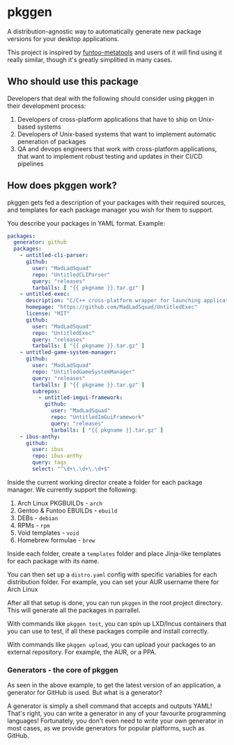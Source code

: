 # pkggen
A distribution-agnostic way to automatically generate new package versions for your desktop applications.

This project is inspired by [funtoo-metatools](https://www.funtoo.org/Funtoo:Metatools) and users of it will find using it really similar, though it's greatly simplitied in many cases.

## Who should use this package
Developers that deal with the following should consider using pkggen in their development process:

1. Developers of cross-platform applications that have to ship on Unix-based systems
1. Developers of Unix-based systems that want to implement automatic peneration of packages
1. QA and devops engineers that work with cross-platform applications, that want to implement robust testing and updates in their CI/CD pipelines

## How does pkggen work?
pkggen gets fed a description of your packages with their required sources, and templates for each package manager you wish for them to support.

You describe your packages in YAML format. Example:
```yaml
packages:
  generator: github
  packages:
    - untitled-cli-parser:
      github:
        user: "MadLadSquad"
        repo: "UntitledCLIParser"
        query: "releases"
        tarballs: [ "{{ pkgname }}.tar.gz" ]
    - untitled-exec:
      description: "C/C++ cross-platform wrapper for launching applications as separate processes"
      homepage: "https://github.com/MadLadSquad/UntitledExec"
      license: "MIT"
      github:
        user: "MadLadSquad"
        repo: "UntitledExec"
        query: "releases"
        tarballs: [ "{{ pkgname }}.tar.gz" ]
    - untitled-game-system-manager:
      github:
        user: "MadLadSquad"
        repo: "UntitledGameSystemManager"
        query: "releases"
        tarballs: [ "{{ pkgname }}.tar.gz" ]
        subrepos:
          - untitled-imgui-framework:
            github:
              user: "MadLadSquad"
              repo: "UntitledImGuiFramework"
              query: "releases"
              tarballs: [ "{{ pkgname }}.tar.gz" ]
    - ibus-anthy:
      github:
        user: ibus
        repo: ibus-anthy
        query: tags
        select: "^\d+\.\d+\.\d+$"
```
Inside the current working director create a folder for each package manager. We currently support the following:

1. Arch Linux PKGBUILDs - `arch`
1. Gentoo & Funtoo EBUILDs - `ebuild`
1. DEBs - `debian`
1. RPMs - `rpm`
1. Void templates - `void`
1. Homebrew formulae - `brew`

Inside each folder, create a `templates` folder and place Jinja-like templates for each package with its name.

You can then set up a `distro.yaml` config with specific variables for each distribution folder. For example, you can set your AUR username there for Arch Linux

After all that setup is done, you can run `pkggen` in the root project directory. This will generate all the packages in parrallel.

With commands like `pkggen test`, you can spin up LXD/Incus containers that you can use to test, if all these packages compile and install correctly.

With commands like `pkggen upload`, you can upload your packages to an external repository. For example, the AUR, or a PPA.

### Generators - the core of pkggen
As seen in the above example, to get the latest version of an application, a generator for GitHub is used. But what is a generator? 

A generator is simply a shell command that accepts and outputs YAML! That's right, you can write a generator in any of your favourite programming languages! Fortunately, you don't even need to write your own generator in most cases, as we provide generators for popular platforms, such as GitHub.
